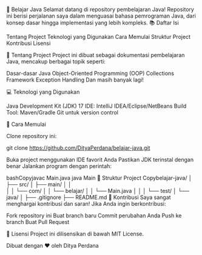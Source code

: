 🚀 Belajar Java
Selamat datang di repository pembelajaran Java! Repository ini berisi perjalanan saya dalam menguasai bahasa pemrograman Java, dari konsep dasar hingga implementasi yang lebih kompleks.
📚 Daftar Isi

Tentang Project
Teknologi yang Digunakan
Cara Memulai
Struktur Project
Kontribusi
Lisensi

🎯 Tentang Project
Project ini dibuat sebagai dokumentasi pembelajaran Java, mencakup berbagai topik seperti:

Dasar-dasar Java
Object-Oriented Programming (OOP)
Collections Framework
Exception Handling
Dan masih banyak lagi!

💻 Teknologi yang Digunakan

Java Development Kit (JDK) 17
IDE: IntelliJ IDEA/Eclipse/NetBeans
Build Tool: Maven/Gradle
Git untuk version control

🚦 Cara Memulai

Clone repository ini:

git clone https://github.com/DityaPerdana/belajar-java.git

Buka project menggunakan IDE favorit Anda
Pastikan JDK terinstal dengan benar
Jalankan program dengan perintah:

bashCopyjavac Main.java
java Main
📁 Struktur Project
Copybelajar-java/
│
├── src/
│   ├── main/
│   │   
│   │       └── com/
│   │           └── belajar/
│   │               └── Main.java
│   │
│   └── test/
│       └── java/
│
├── .gitignore
├── README.md
🤝 Kontribusi
Saya sangat menghargai kontribusi dan saran! Jika Anda ingin berkontribusi:

Fork repository ini
Buat branch baru
Commit perubahan Anda
Push ke branch
Buat Pull Request

📝 Lisensi
Project ini dilisensikan di bawah MIT License.

Dibuat dengan ❤️ oleh Ditya Perdana

